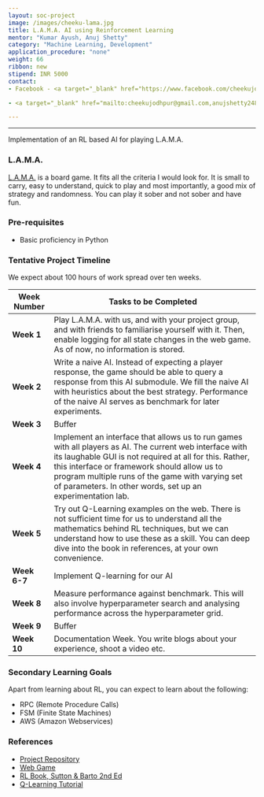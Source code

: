 ```yaml
---
layout: soc-project
image: /images/cheeku-lama.jpg
title: L.A.M.A. AI using Reinforcement Learning
mentor: "Kumar Ayush, Anuj Shetty"
category: "Machine Learning, Development"
application_procedure: "none"
weight: 66
ribbon: new
stipend: INR 5000
contact:
- Facebook - <a target="_blank" href="https://www.facebook.com/cheekujodhpur">Kumar Ayush</a>&nbsp;<a target="_blank" href="https://www.facebook.com/shetty.anuj">Anuj Shetty</a>

- <a target="_blank" href="mailto:cheekujodhpur@gmail.com,anujshetty248@gmail.com">Email ID</a> - cheekujodhpur@gmail.com, anujshetty248@gmail.com

---
```


---

Implementation of an RL based AI for playing L.A.M.A.

<!--break-->

### L.A.M.A.
[L.A.M.A.](https://boardgamegeek.com/boardgame/266083/llm) is a board game. It fits all the criteria I would look for. It is small to carry, easy to understand, quick to play and most importantly, a good mix of strategy and randomness. You can play it sober and not sober and have fun.

<!--break-->

### Pre-requisites
- Basic proficiency in Python

<!--break-->

### Tentative Project Timeline

We expect about 100 hours of work spread over ten weeks.

<!--break-->

|Week Number  | Tasks to be Completed|
|--- | --- | 
|**Week 1** |Play L.A.M.A. with us, and with your project group, and with friends to familiarise yourself with it. Then, enable logging for all state changes in the web game. As of now, no information is stored.|
|**Week 2** |Write a naive AI. Instead of expecting a player response, the game should be able to query a response from this AI submodule. We fill the naive AI with heuristics about the best strategy. Performance of the naive AI serves as benchmark for later experiments.|
|**Week 3** |Buffer|
|**Week 4** |Implement an interface that allows us to run games with all players as AI. The current web interface with its laughable GUI is not required at all for this. Rather, this interface or framework should allow us to program multiple runs of the game with varying set of parameters. In other words, set up an experimentation lab.|
|**Week 5** |Try out Q-Learning examples on the web. There is not sufficient time for us to understand all the mathematics behind RL techniques, but we can understand how to use these as a skill. You can deep dive into the book in references, at your own convenience.|
|**Week 6-7** |Implement Q-learning for our AI|
|**Week 8** |Measure performance against benchmark. This will also involve hyperparameter search and analysing performance across the hyperparameter grid.|
|**Week 9** |Buffer|
|**Week 10**|Documentation Week. You write blogs about your experience, shoot a video etc.

<!--break-->

### Secondary Learning Goals
Apart from learning about RL, you can expect to learn about the following:
- RPC (Remote Procedure Calls)
- FSM (Finite State Machines)
- AWS (Amazon Webservices)

<!--break-->

### References
- [Project Repository](https://github.com/cheekujodhpur/projectlama)
- [Web Game](https://kumar-ayush.com/lama/)
- [RL Book, Sutton & Barto 2nd Ed](https://web.stanford.edu/class/psych209/Readings/SuttonBartoIPRLBook2ndEd.pdf)
- [Q-Learning Tutorial](https://www.learndatasci.com/tutorials/reinforcement-q-learning-scratch-python-openai-gym/)
